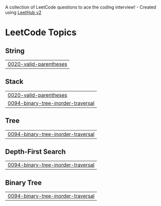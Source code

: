 A collection of LeetCode questions to ace the coding interview! - Created using [LeetHub v2](https://github.com/arunbhardwaj/LeetHub-2.0)
<!---LeetCode Topics Start-->
# LeetCode Topics
## String
|  |
| ------- |
| [0020-valid-parentheses](https://github.com/durgaprasad1719/Leetcode/tree/master/0020-valid-parentheses) |
## Stack
|  |
| ------- |
| [0020-valid-parentheses](https://github.com/durgaprasad1719/Leetcode/tree/master/0020-valid-parentheses) |
| [0094-binary-tree-inorder-traversal](https://github.com/durgaprasad1719/Leetcode/tree/master/0094-binary-tree-inorder-traversal) |
## Tree
|  |
| ------- |
| [0094-binary-tree-inorder-traversal](https://github.com/durgaprasad1719/Leetcode/tree/master/0094-binary-tree-inorder-traversal) |
## Depth-First Search
|  |
| ------- |
| [0094-binary-tree-inorder-traversal](https://github.com/durgaprasad1719/Leetcode/tree/master/0094-binary-tree-inorder-traversal) |
## Binary Tree
|  |
| ------- |
| [0094-binary-tree-inorder-traversal](https://github.com/durgaprasad1719/Leetcode/tree/master/0094-binary-tree-inorder-traversal) |
<!---LeetCode Topics End-->